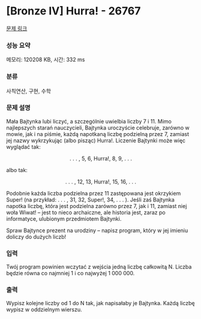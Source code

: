 # [Bronze IV] Hurra! - 26767 

[문제 링크](https://www.acmicpc.net/problem/26767) 

### 성능 요약

메모리: 120208 KB, 시간: 332 ms

### 분류

사칙연산, 구현, 수학

### 문제 설명

<p>Mała Bajtynka lubi liczyć, a szczególnie uwielbia liczby 7 i 11. Mimo najlepszych starań nauczycieli, Bajtynka uroczyście celebruje, zarówno w mowie, jak i na piśmie, każdą napotkaną liczbę podzielną przez 7, zamiast jej nazwy wykrzykując (albo pisząc) Hurra!. Liczenie Bajtynki może więc wyglądać tak:</p>

<p style="text-align: center;">. . . , 5, 6, Hurra!, 8, 9, . . .</p>

<p>albo tak:</p>

<p style="text-align: center;">. . . , 12, 13, Hurra!, 15, 16, . . .</p>

<p>Podobnie każda liczba podzielna przez 11 zastępowana jest okrzykiem Super! (na przykład: . . . , 31, 32, Super!, 34, . . . ). Jeśli zaś Bajtynka napotka liczbę, która jest podzielna zarówno przez 7, jak i 11, zamiast niej woła Wiwat! – jest to nieco archaiczne, ale historia jest, zaraz po informatyce, ulubionym przedmiotem Bajtynki.</p>

<p>Spraw Bajtynce prezent na urodziny – napisz program, który w jej imieniu doliczy do dużych liczb!</p>

### 입력 

 <p>Twój program powinien wczytać z wejścia jedną liczbę całkowitą N. Liczba będzie równa co najmniej 1 i co najwyżej 1 000 000.</p>

### 출력 

 <p>Wypisz kolejne liczby od 1 do N tak, jak napisałaby je Bajtynka. Każdą liczbę wypisz w oddzielnym wierszu.</p>

